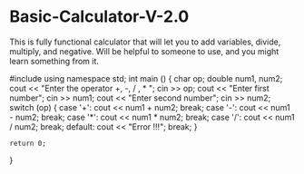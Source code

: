 # Basic-Calculator-V-2.0
This is fully functional calculator that will let you to add variables, divide, multiply, and negative. Will be helpful to someone to use, and you might learn something from it.


#include <iostream>
  using namespace std;
  int main ()
  {
  char op;
    double num1, num2;
    cout << "Enter the operator +, -, / , * ";
    cin >> op;
    cout << "Enter first number";
    cin >> num1;
    cout << "Enter second number";
    cin >> num2;
    switch (op) {
    case '+':
        cout << num1 + num2;
        break;
    case '-':
        cout << num1 - num2;
        break;
    case '*':
        cout << num1 * num2;
        break;
    case '/':
        cout << num1 / num2;
        break;
    default:
        cout << "Error !!!";
        break;
    }
    

    return 0;
}
